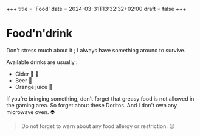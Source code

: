 +++
title = 'Food'
date = 2024-03-31T13:32:32+02:00
draft = false
+++
# Food'n'drink

Don't stress much about it ; I always have something around to survive.

Available drinks are usually :
- Cider :apple: :green_apple:
- Beer :beer:
- Orange juice :orange:

If you're bringing something, don't forget that greasy food is not allowed in the gaming area. So forget about these Doritos. And I don't own any microwave oven. :no_entry:

> Do not forget to warn about any food allergy or restriction. :stuck_out_tongue:
